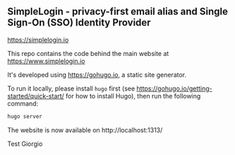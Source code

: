 SimpleLogin - privacy-first email alias and Single Sign-On (SSO) Identity Provider
---

https://simplelogin.io

This repo contains the code behind the main website at https://www.simplelogin.io

It's developed using https://gohugo.io, a static site generator.

To run it locally, please install `hugo` first (see https://gohugo.io/getting-started/quick-start/ for how to install Hugo), then run the following command:

```bash
hugo server
```

The website is now available on http://localhost:1313/

Test Giorgio
